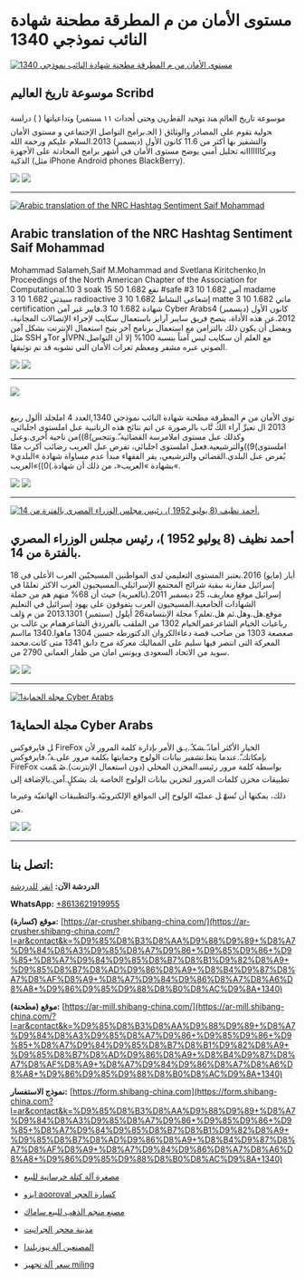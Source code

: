 # مستوى الأمان من م المطرقة مطحنة شهادة النائب نموذجي 1340

<a href="https://swt.shibang-china.com/?l=ar&img&k=%D9%85%D8%B3%D8%AA%D9%88%D9%89+%D8%A7%D9%84%D8%A3%D9%85%D8%A7%D9%86+%D9%85%D9%86+%D9%85+%D8%A7%D9%84%D9%85%D8%B7%D8%B1%D9%82%D8%A9+%D9%85%D8%B7%D8%AD%D9%86%D8%A9+%D8%B4%D9%87%D8%A7%D8%AF%D8%A9+%D8%A7%D9%84%D9%86%D8%A7%D8%A6%D8%A8+%D9%86%D9%85%D9%88%D8%B0%D8%AC%D9%8A+1340" target="_blank">![مستوى الأمان من م المطرقة مطحنة شهادة النائب نموذجي 1340](http://static.shibang-china.com/all-800x300/1026.jpg)</a>

## موسوعة تاريخ العاليم Scribd
ﻣﻮﺳﻮﻋﺔ ﺗﺎﺭﻳﺦ ﺍﻟﻌﺎﱂ ﻤﻨﺫ ﺘﻭﺤﻴﺩ ﺍﻟﻘﻁﺭﻴﻥ ﻭﺤﺘﻰ ﺃﺤﺩﺍﺙ ١١ ﺴﺒﺘﻤﺒﺭ) ﻭﺘﺩﺍﻋﻴﺎﺘﻬﺎ ( ) ﺩﺭﺍﺴﺔ ﺤﻭﻟﻴﺔ ﺘﻘﻭﻡ ﻋﻠﻰ ﺍﻟﻤﺼﺎﺩﺭ ﻭﺍﻟﻭﺜﺎﺌﻕ ( ﺍﻟﺠ.برامج التواصل الإجتماعي و مستوى الأمان والتشفير بها أكثر من 11.6 كانون الأول (ديسمبر) 2013.السلام عليكم ورحمة الله وبركاااااااته تحليل أمني يوضح مستوى الأمان في أشهر برامج المحادثة على الأجهزة الذكية (مثل iPhone Android phones BlackBerry).


<a href="https://whatsapp.shibangsoft.com/WhatsApp.php" target="_blank" title="WhatsApp">![](http://static.shibang-china.com/icon/whatsapp.png)</a> <a href="https://swt.shibang-china.com/?l=ar&icon&k=%D9%85%D8%B3%D8%AA%D9%88%D9%89+%D8%A7%D9%84%D8%A3%D9%85%D8%A7%D9%86+%D9%85%D9%86+%D9%85+%D8%A7%D9%84%D9%85%D8%B7%D8%B1%D9%82%D8%A9+%D9%85%D8%B7%D8%AD%D9%86%D8%A9+%D8%B4%D9%87%D8%A7%D8%AF%D8%A9+%D8%A7%D9%84%D9%86%D8%A7%D8%A6%D8%A8+%D9%86%D9%85%D9%88%D8%B0%D8%AC%D9%8A+1340" target="_blank">![](http://static.shibang-china.com/icon/chat-ar.png)</a>

---

<a href="https://swt.shibang-china.com/?l=ar&img&k=%D9%85%D8%B3%D8%AA%D9%88%D9%89+%D8%A7%D9%84%D8%A3%D9%85%D8%A7%D9%86+%D9%85%D9%86+%D9%85+%D8%A7%D9%84%D9%85%D8%B7%D8%B1%D9%82%D8%A9+%D9%85%D8%B7%D8%AD%D9%86%D8%A9+%D8%B4%D9%87%D8%A7%D8%AF%D8%A9+%D8%A7%D9%84%D9%86%D8%A7%D8%A6%D8%A8+%D9%86%D9%85%D9%88%D8%B0%D8%AC%D9%8A+1340" target="_blank">![Arabic translation of the NRC Hashtag Sentiment Saif Mohammad](http://static.shibang-china.com/all-800x300/524.jpg)</a>

## Arabic translation of the NRC Hashtag Sentiment Saif Mohammad
Mohammad Salameh,Saif M.Mohammad and Svetlana Kiritchenko,In Proceedings of the North American Chapter of the Association for Computational.10 3 soak نقع 1.682 50 15 #safe #آمن 1.682 10 3 madame سيدتي 1.682 10 3 radioactive إشعاعي النشاط 1.682 10 3 matte ماتي 1.682 10 3 certification شهادة 1.682 10 3.فايبر غير آمن Cyber Arabs4 كانون الأول (ديسمبر) 2012.عن هذه الأداة، ينصح فريق سايبر آرابز باستعمال سكايب لإجراء الإتصالات المجانية، ويفضل أن يكون ذلك بالتزامن مع استعمال برنامج آخر يتيح استعمال الإنترنت بشكل آمن مثل SSH وTor أوVPN.مع العلم أن سكايب ليس آمناً بنسبة 100% إلا أن التواصل الصوتي عبره مشفر ومعظم ثغرات الأمان التي تشوبه قد تم توثيقها.


<a href="https://whatsapp.shibangsoft.com/WhatsApp.php" target="_blank" title="WhatsApp">![](http://static.shibang-china.com/icon/whatsapp.png)</a> <a href="https://swt.shibang-china.com/?l=ar&icon&k=%D9%85%D8%B3%D8%AA%D9%88%D9%89+%D8%A7%D9%84%D8%A3%D9%85%D8%A7%D9%86+%D9%85%D9%86+%D9%85+%D8%A7%D9%84%D9%85%D8%B7%D8%B1%D9%82%D8%A9+%D9%85%D8%B7%D8%AD%D9%86%D8%A9+%D8%B4%D9%87%D8%A7%D8%AF%D8%A9+%D8%A7%D9%84%D9%86%D8%A7%D8%A6%D8%A8+%D9%86%D9%85%D9%88%D8%B0%D8%AC%D9%8A+1340" target="_blank">![](http://static.shibang-china.com/icon/chat-ar.png)</a>

---

<a href="https://swt.shibang-china.com/?l=ar&img&k=%D9%85%D8%B3%D8%AA%D9%88%D9%89+%D8%A7%D9%84%D8%A3%D9%85%D8%A7%D9%86+%D9%85%D9%86+%D9%85+%D8%A7%D9%84%D9%85%D8%B7%D8%B1%D9%82%D8%A9+%D9%85%D8%B7%D8%AD%D9%86%D8%A9+%D8%B4%D9%87%D8%A7%D8%AF%D8%A9+%D8%A7%D9%84%D9%86%D8%A7%D8%A6%D8%A8+%D9%86%D9%85%D9%88%D8%B0%D8%AC%D9%8A+1340" target="_blank">![](http://static.shibang-china.com/all-800x300/181.jpg)</a>

## 
توى الأمان من م المطرقة مطحنة شهادة النائب نموذجي 1340,العدد 4 املجلد األول ربيع 2013 ال تعبرِّ آراء الكُ تَّاب بالرضورة عن اتم نتائج هذه الرتاتبية عىل املستوى اجلبائي، وكذلك عىل مستوى املامرسة القضائية.ّ.وتتجس)8))من ناحية أخرى.وعىل املستوى)9))والترشيعية.فعىل املستوى اجلبائي، تفرض عىل العريب رضائب أكرب ممّا يُفرض عىل البلدي.القضائي والترشيعي، يقر الفقهاء مبدأ عدم مساواة شهادة »البلدي« بشهادة »العريب«، من ذلك أن شهادة.)0))»العريب«.


<a href="https://whatsapp.shibangsoft.com/WhatsApp.php" target="_blank" title="WhatsApp">![](http://static.shibang-china.com/icon/whatsapp.png)</a> <a href="https://swt.shibang-china.com/?l=ar&icon&k=%D9%85%D8%B3%D8%AA%D9%88%D9%89+%D8%A7%D9%84%D8%A3%D9%85%D8%A7%D9%86+%D9%85%D9%86+%D9%85+%D8%A7%D9%84%D9%85%D8%B7%D8%B1%D9%82%D8%A9+%D9%85%D8%B7%D8%AD%D9%86%D8%A9+%D8%B4%D9%87%D8%A7%D8%AF%D8%A9+%D8%A7%D9%84%D9%86%D8%A7%D8%A6%D8%A8+%D9%86%D9%85%D9%88%D8%B0%D8%AC%D9%8A+1340" target="_blank">![](http://static.shibang-china.com/icon/chat-ar.png)</a>

---

<a href="https://swt.shibang-china.com/?l=ar&img&k=%D9%85%D8%B3%D8%AA%D9%88%D9%89+%D8%A7%D9%84%D8%A3%D9%85%D8%A7%D9%86+%D9%85%D9%86+%D9%85+%D8%A7%D9%84%D9%85%D8%B7%D8%B1%D9%82%D8%A9+%D9%85%D8%B7%D8%AD%D9%86%D8%A9+%D8%B4%D9%87%D8%A7%D8%AF%D8%A9+%D8%A7%D9%84%D9%86%D8%A7%D8%A6%D8%A8+%D9%86%D9%85%D9%88%D8%B0%D8%AC%D9%8A+1340" target="_blank">![أحمد نظيف (8 يوليو 1952 )، رئيس مجلس الوزراء المصري بالفترة من 14.](http://static.shibang-china.com/all-800x300/673.jpg)</a>

## أحمد نظيف (8 يوليو 1952 )، رئيس مجلس الوزراء المصري بالفترة من 14.
18 أيار (مايو) 2016.يعتبر المستوى التعليمي لدى المواطنين المسيحيّين العرب الأعلى في إسرائيل مقارنة ببقية شرائح المجتمع الإسرائيلي،المسيحيون العرب الاكثر تعلمًا في إسرائيل موقع معاريف، 25 ديسمبر 2011.(بالعبرية) حيث أن 68% منهم هم من حملة الشهادات الجامعية.المسيحيون العرب يتفوقون على يهود إسرائيل في التعليم موقع.هل.وهل.ثم هل.تعلم؟ مجلة الإبتسامة26 أيلول (سبتمبر) 2013.1301 من م ؤلف رباعيات الخيام الشاعرعمرالخيام 1302 من الملقب بالفرزدق الشاعرهمام بن غالب بن صعصعة 1303 من صاحب قصة دعاءالكروان الدكتورطه حسين 1304 ماهوا.1340 مااسم المعركة التى انتصر فيها سليم على المماليك معركة مرج دابق 1341 متى كانت.محمد سويد من الاتحاد السعودى ويونس امان من ظفار العمانى 2790 من.


<a href="https://whatsapp.shibangsoft.com/WhatsApp.php" target="_blank" title="WhatsApp">![](http://static.shibang-china.com/icon/whatsapp.png)</a> <a href="https://swt.shibang-china.com/?l=ar&icon&k=%D9%85%D8%B3%D8%AA%D9%88%D9%89+%D8%A7%D9%84%D8%A3%D9%85%D8%A7%D9%86+%D9%85%D9%86+%D9%85+%D8%A7%D9%84%D9%85%D8%B7%D8%B1%D9%82%D8%A9+%D9%85%D8%B7%D8%AD%D9%86%D8%A9+%D8%B4%D9%87%D8%A7%D8%AF%D8%A9+%D8%A7%D9%84%D9%86%D8%A7%D8%A6%D8%A8+%D9%86%D9%85%D9%88%D8%B0%D8%AC%D9%8A+1340" target="_blank">![](http://static.shibang-china.com/icon/chat-ar.png)</a>

---

<a href="https://swt.shibang-china.com/?l=ar&img&k=%D9%85%D8%B3%D8%AA%D9%88%D9%89+%D8%A7%D9%84%D8%A3%D9%85%D8%A7%D9%86+%D9%85%D9%86+%D9%85+%D8%A7%D9%84%D9%85%D8%B7%D8%B1%D9%82%D8%A9+%D9%85%D8%B7%D8%AD%D9%86%D8%A9+%D8%B4%D9%87%D8%A7%D8%AF%D8%A9+%D8%A7%D9%84%D9%86%D8%A7%D8%A6%D8%A8+%D9%86%D9%85%D9%88%D8%B0%D8%AC%D9%8A+1340" target="_blank">![1مجلة الحماية Cyber Arabs](http://static.shibang-china.com/all-800x300/441.jpg)</a>

## 1مجلة الحماية Cyber Arabs
ﻞ ﻓﺎﻳﺮﻓﻮﻛﺲ FireFox اﻟﺨﻴﺎر اﻷﻛﺜﺮ أﻣﺎﻧ.ّ.ﺸﻜ.ُ.ﻳ.ﻖ اﻷﻣﺮ ﺑﺈدارة ﻛﻠﻤﺔ اﻟﻤﺮور ﻷن ﺑﺈﻣﻜﺎﻧﻚ.ّ.ﻋﻨﺪﻣﺎ ﻳﺘﻌﻠ.ﺗﺸﻔﻴﺮ ﺑﻴﺎﻧﺎت اﻟﻮﻟﻮج وﺣﻤﺎﻳﺘﻬﺎ ﺑﻜﻠﻤﺔ ﻣﺮور ﻋﻠﻰ.ﺔ.ّ.ﻓﺎﻳﺮﻓﻮﻛﺲ FireFox ﺑﻮاﺳﻄﺔ ﻛﻠﻤﺔ ﻣﺮور رﺋﻴﺴﻴ.اﻟﻤﺨﺰن اﻟﻤﺤﻠﻲ (دون اﺳﺘﻌﻤﺎل اﻹﻧﺘﺮﻧﺖ).ﺻُ ﻤّﻤﺖ ﺗﻄﺒﯿﻘﺎت ﻣﺨﺰن ﮐﻠﻤﺎت اﳌﺮور ﻟﺘﺨﺰﯾﻦ ﺑﯿﺎﻧﺎت اﻟﻮﻟﻮج اﻟﺨﺎﺻﺔ ﺑﻚ ﺑﺸﮑﻞٍ.آﻣﻦ.ﺑﺎﻹﺿﺎﻓﺔ إﻟﯽ ذﻟﻚ، ﯾﻤﮑﻨﻬﺎ أن ﺗُﺴﻬّ ﻞ ﻋﻤﻠﯿّﺔ اﻟﻮﻟﻮج إﻟﯽ اﳌﻮاﻗﻊ اﻹﻟﮑﺘﺮوﻧﯿّﺔ.واﻟﺘﻄﺒﯿﻘﺎت اﻟﻬﺎﺗﻔﯿّﺔ وﻏﯿﺮهﺎ ﻣﻦ.

<a href="https://whatsapp.shibangsoft.com/WhatsApp.php" target="_blank" title="WhatsApp">![](http://static.shibang-china.com/icon/whatsapp.png)</a> <a href="https://swt.shibang-china.com/?l=ar&icon&k=%D9%85%D8%B3%D8%AA%D9%88%D9%89+%D8%A7%D9%84%D8%A3%D9%85%D8%A7%D9%86+%D9%85%D9%86+%D9%85+%D8%A7%D9%84%D9%85%D8%B7%D8%B1%D9%82%D8%A9+%D9%85%D8%B7%D8%AD%D9%86%D8%A9+%D8%B4%D9%87%D8%A7%D8%AF%D8%A9+%D8%A7%D9%84%D9%86%D8%A7%D8%A6%D8%A8+%D9%86%D9%85%D9%88%D8%B0%D8%AC%D9%8A+1340" target="_blank">![](http://static.shibang-china.com/icon/chat-ar.png)</a>

---
## اتصل بنا:

**الدردشة الآن:** [انقر للدردشة](https://swt.shibang-china.com?l=ar&contact&k=%D9%85%D8%B3%D8%AA%D9%88%D9%89+%D8%A7%D9%84%D8%A3%D9%85%D8%A7%D9%86+%D9%85%D9%86+%D9%85+%D8%A7%D9%84%D9%85%D8%B7%D8%B1%D9%82%D8%A9+%D9%85%D8%B7%D8%AD%D9%86%D8%A9+%D8%B4%D9%87%D8%A7%D8%AF%D8%A9+%D8%A7%D9%84%D9%86%D8%A7%D8%A6%D8%A8+%D9%86%D9%85%D9%88%D8%B0%D8%AC%D9%8A+1340)

**WhatsApp:**  [+8613621919955](https://whatsapp.shibangsoft.com/WhatsApp.php)

**موقع (كسارة):** [https://ar-crusher.shibang-china.com/](https://ar-crusher.shibang-china.com/?l=ar&contact&k=%D9%85%D8%B3%D8%AA%D9%88%D9%89+%D8%A7%D9%84%D8%A3%D9%85%D8%A7%D9%86+%D9%85%D9%86+%D9%85+%D8%A7%D9%84%D9%85%D8%B7%D8%B1%D9%82%D8%A9+%D9%85%D8%B7%D8%AD%D9%86%D8%A9+%D8%B4%D9%87%D8%A7%D8%AF%D8%A9+%D8%A7%D9%84%D9%86%D8%A7%D8%A6%D8%A8+%D9%86%D9%85%D9%88%D8%B0%D8%AC%D9%8A+1340)

**موقع (مطحنة):** [https://ar-mill.shibang-china.com/](https://ar-mill.shibang-china.com/?l=ar&contact&k=%D9%85%D8%B3%D8%AA%D9%88%D9%89+%D8%A7%D9%84%D8%A3%D9%85%D8%A7%D9%86+%D9%85%D9%86+%D9%85+%D8%A7%D9%84%D9%85%D8%B7%D8%B1%D9%82%D8%A9+%D9%85%D8%B7%D8%AD%D9%86%D8%A9+%D8%B4%D9%87%D8%A7%D8%AF%D8%A9+%D8%A7%D9%84%D9%86%D8%A7%D8%A6%D8%A8+%D9%86%D9%85%D9%88%D8%B0%D8%AC%D9%8A+1340)

**نموذج الاستفسار:** [https://form.shibang-china.com](https://form.shibang-china.com?l=ar&contact&k=%D9%85%D8%B3%D8%AA%D9%88%D9%89+%D8%A7%D9%84%D8%A3%D9%85%D8%A7%D9%86+%D9%85%D9%86+%D9%85+%D8%A7%D9%84%D9%85%D8%B7%D8%B1%D9%82%D8%A9+%D9%85%D8%B7%D8%AD%D9%86%D8%A9+%D8%B4%D9%87%D8%A7%D8%AF%D8%A9+%D8%A7%D9%84%D9%86%D8%A7%D8%A6%D8%A8+%D9%86%D9%85%D9%88%D8%B0%D8%AC%D9%8A+1340)

* [مصغرة آلة كتلة خرسانية للبيع](../26/%D9%85%D8%B5%D8%BA%D8%B1%D8%A9%20%D8%A2%D9%84%D8%A9%20%D9%83%D8%AA%D9%84%D8%A9%20%D8%AE%D8%B1%D8%B3%D8%A7%D9%86%D9%8A%D8%A9%20%D9%84%D9%84%D8%A8%D9%8A%D8%B9.md)

* [ايزو aooroval كسارة الحجر](../30/%D8%A7%D9%8A%D8%B2%D9%88%20aooroval%20%D9%83%D8%B3%D8%A7%D8%B1%D8%A9%20%D8%A7%D9%84%D8%AD%D8%AC%D8%B1.md)

* [مصنع منجم الذهب للبيع ساماك](../26/%D9%85%D8%B5%D9%86%D8%B9%20%D9%85%D9%86%D8%AC%D9%85%20%D8%A7%D9%84%D8%B0%D9%87%D8%A8%20%D9%84%D9%84%D8%A8%D9%8A%D8%B9%20%D8%B3%D8%A7%D9%85%D8%A7%D9%83.md)

* [مدينة محجر الجرانيت](../27/%D9%85%D8%AF%D9%8A%D9%86%D8%A9%20%D9%85%D8%AD%D8%AC%D8%B1%20%D8%A7%D9%84%D8%AC%D8%B1%D8%A7%D9%86%D9%8A%D8%AA.md)

* [المصنعين آلة نيوزيلندا](../30/%D8%A7%D9%84%D9%85%D8%B5%D9%86%D8%B9%D9%8A%D9%86%20%D8%A2%D9%84%D8%A9%20%D9%86%D9%8A%D9%88%D8%B2%D9%8A%D9%84%D9%86%D8%AF%D8%A7.md)

* [سعر آلة تجهيز miling](../29/%D8%B3%D8%B9%D8%B1%20%D8%A2%D9%84%D8%A9%20%D8%AA%D8%AC%D9%87%D9%8A%D8%B2%20miling.md)